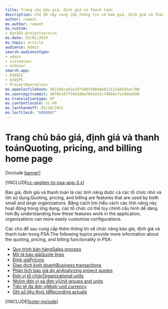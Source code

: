 ```yaml
---
title: Trang chủ báo giá, định giá và thanh toán
description: Chủ đề này cung cấp thông tin về báo giá, định giá và thanh toán.
author: rumant
ms.author: rumant
ms.custom:
- dyn365-projectservice
ms.date: 03/01/2019
ms.topic: article
audience: Admin
search.audienceType:
- admin
- customizer
- enduser
search.app:
- D365CE
- D365PS
- ProjectOperations
ms.openlocfilehash: 0923dbca91e2975d0fd90dde012122a85e5ac700
ms.sourcegitcommit: 40f68387f594180af64a5e5c748b6efa188bd300
ms.translationtype: HT
ms.contentlocale: vi-VN
ms.lasthandoff: 05/10/2021
ms.locfileid: "6008967"
---
```

# <a name="quoting-pricing-and-billing-home-page"></a><span data-ttu-id="63e57-103">Trang chủ báo giá, định giá và thanh toán</span><span class="sxs-lookup"><span data-stu-id="63e57-103">Quoting, pricing, and billing home page</span></span>

[!include [banner](../includes/psa-now-project-operations.md)]

[!INCLUDE[cc-applies-to-psa-app-3.x](../includes/cc-applies-to-psa-app-3x.md)]

<span data-ttu-id="63e57-104">Báo giá, định giá và thanh toán là các tính năng được cả các tổ chức nhỏ và lớn sử dụng.</span><span class="sxs-lookup"><span data-stu-id="63e57-104">Quoting, pricing, and billing are features that are used by both small and large organizations.</span></span> <span data-ttu-id="63e57-105">Bằng cách tìm hiểu cách các tính năng này hoạt động trong ứng dụng, các tổ chức có thể tùy chỉnh cấu hình dễ dàng hơn.</span><span class="sxs-lookup"><span data-stu-id="63e57-105">By understanding how these features work in the application, organizations can more easily customize configurations.</span></span>

<span data-ttu-id="63e57-106">Các chủ đề sau cung cấp thêm thông tin về chức năng báo giá, định giá và thanh toán trong PSA:</span><span class="sxs-lookup"><span data-stu-id="63e57-106">The following topics provide more information about the quoting, pricing, and billing functionality in PSA:</span></span>

- [<span data-ttu-id="63e57-107">Quy trình bán hàng</span><span class="sxs-lookup"><span data-stu-id="63e57-107">Sales process</span></span>](basic-sales-process.md)
- [<span data-ttu-id="63e57-108">Mô tả báo giá</span><span class="sxs-lookup"><span data-stu-id="63e57-108">Quote lines</span></span>](basic-quote-lines.md)
- [<span data-ttu-id="63e57-109">Định giá</span><span class="sxs-lookup"><span data-stu-id="63e57-109">Pricing</span></span>](basic-pricing.md)
- [<span data-ttu-id="63e57-110">Giao dịch kinh doanh</span><span class="sxs-lookup"><span data-stu-id="63e57-110">Business transactions</span></span>](basic-business-transactions.md)
- [<span data-ttu-id="63e57-111">Phân tích báo giá dự án</span><span class="sxs-lookup"><span data-stu-id="63e57-111">Analyzing project quotes</span></span>](basic-analyzing-quotes.md)
- [<span data-ttu-id="63e57-112">Đơn vị tổ chức</span><span class="sxs-lookup"><span data-stu-id="63e57-112">Organizational units</span></span>](advanced-organizational.md)
- [<span data-ttu-id="63e57-113">Nhóm đơn vị và đơn vị</span><span class="sxs-lookup"><span data-stu-id="63e57-113">Unit groups and units</span></span>](advanced-units.md)
- [<span data-ttu-id="63e57-114">Tiền tệ đa đơn vị</span><span class="sxs-lookup"><span data-stu-id="63e57-114">Multi-unit currency</span></span>](advanced-currency.md)
- [<span data-ttu-id="63e57-115">Ghi số liệu thực tế</span><span class="sxs-lookup"><span data-stu-id="63e57-115">Recording actuals</span></span>](advanced-actuals.md)


[!INCLUDE[footer-include](../includes/footer-banner.md)]